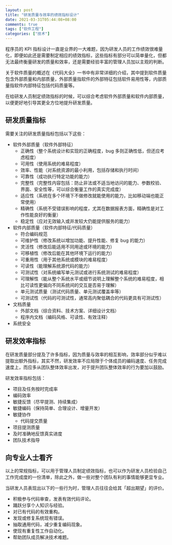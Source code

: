 ```yaml
---
layout: post
title: "研发质量与效率的绩效指标设计"
date: 2021-03-31T05:44:08+08:00
comments: true
tags: ["软件工程"]
categories: ["技术"]
---
```


程序员的 KPI 指标设计一直是业界的一大难题，因为研发人员的工作绩效很难量化，即便如此还是需要制定相应的绩效指标，这些指标有部分可以简单量化，但都无法最终衡量研发的质量和效率，还是需要经验丰富的管理人员加以主观的判断。

关于软件质量的概述在《代码大全》一书中有非常详细的介绍，其中提到软件质量包含外部质量和内部质量，外部质量指软件的外部特征包括软件易用性等，内部质量指软件内部特征包括代码质量等。

在给研发人员制定绩效指标的时候，可以综合考虑软件外部质量和软件内部质量，以便更好地引导其更全方位地提升研发质量。

## 研发质量指标

需要关注的研发质量指标包括以下这些：

- 软件外部质量（软件外部特征）
  - 正确性（整个系统设计和实现的正确程度，bug 多则正确性低，但还应考虑程度）
  - 可用性（使用系统的难易程度）
  - 效率、性能（对系统资源的最小利用，包括存储和执行时间）
  - 可靠性（成功执行特定功能的能力）
  - 完整性（完整性内容包括：防止非法或不适当地访问的能力、参数校验、界面、安全性等，可以综合衡量工作的真实完成度）
  - 适应性（系统在多个环境下不做修改就能使用的能力，比如移动端也能正常使用）
  - 精确性（系统不受错误影响的程度，尤其在数据报表方面，精确性是对工作性能良好的衡量）
  - 稳定性（应对无效输入或并发较大仍能提供服务的能力）
- 软件内部质量（软件内部特征/代码质量）
  - 符合编码规范
  - 可维护性（修改系统以增加功能、提升性能、修复 bug 的能力）
  - 灵活性（修改后能适用不同用途或环境的能力）
  - 可移植性（修改后能在其他环境下运行的能力）
  - 可重用性（用于其他系统或模块的难易程度）
  - 可读性（能理解系统源代码的能力）
  - 可测试性（对系统编写单元测试或进行系统测试的难易程度）
  - 可理解性（能从整个系统水平或细节说明上理解整个系统的难易程度，相比可读性更偏向不同系统间的交互是否易于理解）
  - 单元测试质量（测试代码质量、单元测试覆盖率等）
  - 可测试性（代码的可测试性，通常高内聚低耦合的代码更具有可测试性）
- 文档质量
  - 外部文档（综合资料、技术方案、详细设计文档）
  - 程序内文档（编码风格、可读性、有效注释）
- 系统安全

## 研发效率指标

在研发质量部分提及了许多指标，因为质量与效率的相互影响，效率部分似乎难以提取出额外指标，其实不然，研发效率不应局限于个体成员的编码速度、任务完成速度上，而应多从团队整体效率出发，对于提升团队整体效率的行为要加以鼓励。

研发效率指标包括：

- 项目及任务按时完成率
- 编码效率
- 敏捷反馈（尽早提测、持续集成）
- 敏捷编码（保持简单、合理设计、增量开发）
- 敏捷协作
  - 代码提交质量
- 项目提测质量
- 及时准确地反馈真实进度
- 团队技术指导

## 向专业人士看齐

以上的常规指标，可以用于管理人员制定绩效指标，也可以作为研发人员检验自己工作完成度的一份清单，除此之外，做一些对整个团队有利的事情能够更显专业。

当研发人员表现出以下的一些行为时，管理人员往往会给其「超出期望」的评价。

- 积极参与代码审查，发表有效代码评论。
- 踊跃分享个人知识与经验。
- 对已有代码的有效重构。
- 发现或修复系统现有错误。
- 抽取通用代码，减少重复编码现象。
- 使现有重复性工作自动化。
- 帮助团队成员解决技术难题。
